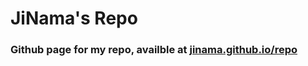 # JiNama's Repo
### Github page for my repo, availble at [jinama.github.io/repo](jinama.github.io/repo)
